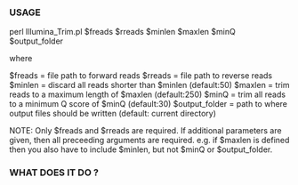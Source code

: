 ### USAGE

perl Illumina_Trim.pl $freads $rreads $minlen $maxlen $minQ $output_folder

where

$freads = file path to forward reads
$rreads = file path to reverse reads
$minlen = discard all reads shorter than $minlen (default:50)
$maxlen = trim reads to a maximum length of $maxlen (default:250)
$minQ = trim all reads to a minimum Q score of $minQ (default:30)
$output_folder = path to where output files should be written (default: current directory)

NOTE: Only $freads and $rreads are required.  If additional parameters are given, then all preceeding arguments are required. e.g. if $maxlen is defined then you also have to include $minlen, but not $minQ or $output_folder.

### WHAT DOES IT DO ?


